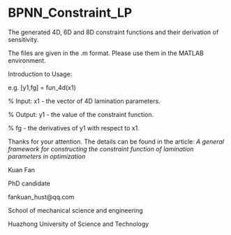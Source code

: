 # BPNN_Constraint_LP
<p>The generated 4D, 6D and 8D constraint functions and their derivation of sensitivity.
<p>The files are given in the .m format. Please use them in the MATLAB environment.
<p>Introduction to Usage: 
        <p> e.g. [y1,fg] = fun_4d(x1)
        <p> % Input: x1 - the vector of 4D lamination parameters.
        <p> % Output: y1 - the value of the constraint function.
        <p> %         fg - the derivatives of y1 with respect to x1.
 
Thanks for your attention. The details can be found in the article: *A general framework for constructing the constraint function of lamination parameters in optimization*
  
<p> Kuan Fan
<p> PhD candidate
<p> fankuan_hust@qq.com
<p> School of mechanical science and engineering       
<p> Huazhong University of Science and Technology

